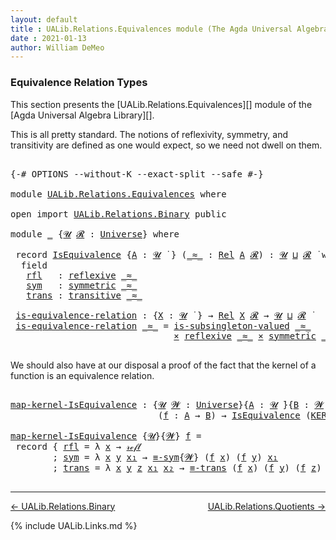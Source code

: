 ```yaml
---
layout: default
title : UALib.Relations.Equivalences module (The Agda Universal Algebra Library)
date : 2021-01-13
author: William DeMeo
---
```


### <a id="equivalence-relation-types">Equivalence Relation Types</a>

This section presents the [UALib.Relations.Equivalences][] module of the [Agda Universal Algebra Library][].

This is all pretty standard.  The notions of reflexivity, symmetry, and transitivity are defined as one would expect, so we need not dwell on them.

<pre class="Agda">

<a id="491" class="Symbol">{-#</a> <a id="495" class="Keyword">OPTIONS</a> <a id="503" class="Pragma">--without-K</a> <a id="515" class="Pragma">--exact-split</a> <a id="529" class="Pragma">--safe</a> <a id="536" class="Symbol">#-}</a>

<a id="541" class="Keyword">module</a> <a id="548" href="UALib.Relations.Equivalences.html" class="Module">UALib.Relations.Equivalences</a> <a id="577" class="Keyword">where</a>

<a id="584" class="Keyword">open</a> <a id="589" class="Keyword">import</a> <a id="596" href="UALib.Relations.Binary.html" class="Module">UALib.Relations.Binary</a> <a id="619" class="Keyword">public</a>

<a id="627" class="Keyword">module</a> <a id="634" href="UALib.Relations.Equivalences.html#634" class="Module">_</a> <a id="636" class="Symbol">{</a><a id="637" href="UALib.Relations.Equivalences.html#637" class="Bound">𝓤</a> <a id="639" href="UALib.Relations.Equivalences.html#639" class="Bound">𝓡</a> <a id="641" class="Symbol">:</a> <a id="643" href="universes.html#551" class="Postulate">Universe</a><a id="651" class="Symbol">}</a> <a id="653" class="Keyword">where</a>

 <a id="661" class="Keyword">record</a> <a id="668" href="UALib.Relations.Equivalences.html#668" class="Record">IsEquivalence</a> <a id="682" class="Symbol">{</a><a id="683" href="UALib.Relations.Equivalences.html#683" class="Bound">A</a> <a id="685" class="Symbol">:</a> <a id="687" href="UALib.Relations.Equivalences.html#637" class="Bound">𝓤</a> <a id="689" href="universes.html#758" class="Function Operator">̇</a> <a id="691" class="Symbol">}</a> <a id="693" class="Symbol">(</a><a id="694" href="UALib.Relations.Equivalences.html#694" class="Bound Operator">_≈_</a> <a id="698" class="Symbol">:</a> <a id="700" href="UALib.Relations.Binary.html#1487" class="Function">Rel</a> <a id="704" href="UALib.Relations.Equivalences.html#683" class="Bound">A</a> <a id="706" href="UALib.Relations.Equivalences.html#639" class="Bound">𝓡</a><a id="707" class="Symbol">)</a> <a id="709" class="Symbol">:</a> <a id="711" href="UALib.Relations.Equivalences.html#637" class="Bound">𝓤</a> <a id="713" href="Agda.Primitive.html#636" class="Primitive Operator">⊔</a> <a id="715" href="UALib.Relations.Equivalences.html#639" class="Bound">𝓡</a> <a id="717" href="universes.html#758" class="Function Operator">̇</a> <a id="719" class="Keyword">where</a>
  <a id="727" class="Keyword">field</a>
   <a id="736" href="UALib.Relations.Equivalences.html#736" class="Field">rfl</a>   <a id="742" class="Symbol">:</a> <a id="744" href="UALib.Relations.Binary.html#2494" class="Function">reflexive</a> <a id="754" href="UALib.Relations.Equivalences.html#694" class="Bound Operator">_≈_</a>
   <a id="761" href="UALib.Relations.Equivalences.html#761" class="Field">sym</a>   <a id="767" class="Symbol">:</a> <a id="769" href="UALib.Relations.Binary.html#2582" class="Function">symmetric</a> <a id="779" href="UALib.Relations.Equivalences.html#694" class="Bound Operator">_≈_</a>
   <a id="786" href="UALib.Relations.Equivalences.html#786" class="Field">trans</a> <a id="792" class="Symbol">:</a> <a id="794" href="UALib.Relations.Binary.html#2680" class="Function">transitive</a> <a id="805" href="UALib.Relations.Equivalences.html#694" class="Bound Operator">_≈_</a>

 <a id="811" href="UALib.Relations.Equivalences.html#811" class="Function">is-equivalence-relation</a> <a id="835" class="Symbol">:</a> <a id="837" class="Symbol">{</a><a id="838" href="UALib.Relations.Equivalences.html#838" class="Bound">X</a> <a id="840" class="Symbol">:</a> <a id="842" href="UALib.Relations.Equivalences.html#637" class="Bound">𝓤</a> <a id="844" href="universes.html#758" class="Function Operator">̇</a> <a id="846" class="Symbol">}</a> <a id="848" class="Symbol">→</a> <a id="850" href="UALib.Relations.Binary.html#1487" class="Function">Rel</a> <a id="854" href="UALib.Relations.Equivalences.html#838" class="Bound">X</a> <a id="856" href="UALib.Relations.Equivalences.html#639" class="Bound">𝓡</a> <a id="858" class="Symbol">→</a> <a id="860" href="UALib.Relations.Equivalences.html#637" class="Bound">𝓤</a> <a id="862" href="Agda.Primitive.html#636" class="Primitive Operator">⊔</a> <a id="864" href="UALib.Relations.Equivalences.html#639" class="Bound">𝓡</a> <a id="866" href="universes.html#758" class="Function Operator">̇</a>
 <a id="869" href="UALib.Relations.Equivalences.html#811" class="Function">is-equivalence-relation</a> <a id="893" href="UALib.Relations.Equivalences.html#893" class="Bound Operator">_≈_</a> <a id="897" class="Symbol">=</a> <a id="899" href="UALib.Relations.Binary.html#2790" class="Function">is-subsingleton-valued</a> <a id="922" href="UALib.Relations.Equivalences.html#893" class="Bound Operator">_≈_</a>
                               <a id="957" href="MGS-MLTT.html#3515" class="Function Operator">×</a> <a id="959" href="UALib.Relations.Binary.html#2494" class="Function">reflexive</a> <a id="969" href="UALib.Relations.Equivalences.html#893" class="Bound Operator">_≈_</a> <a id="973" href="MGS-MLTT.html#3515" class="Function Operator">×</a> <a id="975" href="UALib.Relations.Binary.html#2582" class="Function">symmetric</a> <a id="985" href="UALib.Relations.Equivalences.html#893" class="Bound Operator">_≈_</a> <a id="989" href="MGS-MLTT.html#3515" class="Function Operator">×</a> <a id="991" href="UALib.Relations.Binary.html#2680" class="Function">transitive</a> <a id="1002" href="UALib.Relations.Equivalences.html#893" class="Bound Operator">_≈_</a>

</pre>

We should also have at our disposal a proof of the fact that the kernel of a function is an equivalence relation.

<pre class="Agda">

<a id="map-kernel-IsEquivalence"></a><a id="1148" href="UALib.Relations.Equivalences.html#1148" class="Function">map-kernel-IsEquivalence</a> <a id="1173" class="Symbol">:</a> <a id="1175" class="Symbol">{</a><a id="1176" href="UALib.Relations.Equivalences.html#1176" class="Bound">𝓤</a> <a id="1178" href="UALib.Relations.Equivalences.html#1178" class="Bound">𝓦</a> <a id="1180" class="Symbol">:</a> <a id="1182" href="universes.html#551" class="Postulate">Universe</a><a id="1190" class="Symbol">}{</a><a id="1192" href="UALib.Relations.Equivalences.html#1192" class="Bound">A</a> <a id="1194" class="Symbol">:</a> <a id="1196" href="UALib.Relations.Equivalences.html#1176" class="Bound">𝓤</a> <a id="1198" href="universes.html#758" class="Function Operator">̇</a><a id="1199" class="Symbol">}{</a><a id="1201" href="UALib.Relations.Equivalences.html#1201" class="Bound">B</a> <a id="1203" class="Symbol">:</a> <a id="1205" href="UALib.Relations.Equivalences.html#1178" class="Bound">𝓦</a> <a id="1207" href="universes.html#758" class="Function Operator">̇</a><a id="1208" class="Symbol">}</a>
                            <a id="1238" class="Symbol">(</a><a id="1239" href="UALib.Relations.Equivalences.html#1239" class="Bound">f</a> <a id="1241" class="Symbol">:</a> <a id="1243" href="UALib.Relations.Equivalences.html#1192" class="Bound">A</a> <a id="1245" class="Symbol">→</a> <a id="1247" href="UALib.Relations.Equivalences.html#1201" class="Bound">B</a><a id="1248" class="Symbol">)</a> <a id="1250" class="Symbol">→</a> <a id="1252" href="UALib.Relations.Equivalences.html#668" class="Record">IsEquivalence</a> <a id="1266" class="Symbol">(</a><a id="1267" href="UALib.Relations.Binary.html#1549" class="Function">KER-rel</a><a id="1274" class="Symbol">{</a><a id="1275" href="UALib.Relations.Equivalences.html#1176" class="Bound">𝓤</a><a id="1276" class="Symbol">}{</a><a id="1278" href="UALib.Relations.Equivalences.html#1178" class="Bound">𝓦</a><a id="1279" class="Symbol">}</a> <a id="1281" href="UALib.Relations.Equivalences.html#1239" class="Bound">f</a><a id="1282" class="Symbol">)</a>

<a id="1285" href="UALib.Relations.Equivalences.html#1148" class="Function">map-kernel-IsEquivalence</a> <a id="1310" class="Symbol">{</a><a id="1311" href="UALib.Relations.Equivalences.html#1311" class="Bound">𝓤</a><a id="1312" class="Symbol">}{</a><a id="1314" href="UALib.Relations.Equivalences.html#1314" class="Bound">𝓦</a><a id="1315" class="Symbol">}</a> <a id="1317" href="UALib.Relations.Equivalences.html#1317" class="Bound">f</a> <a id="1319" class="Symbol">=</a>
 <a id="1322" class="Keyword">record</a> <a id="1329" class="Symbol">{</a> <a id="1331" href="UALib.Relations.Equivalences.html#736" class="Field">rfl</a> <a id="1335" class="Symbol">=</a> <a id="1337" class="Symbol">λ</a> <a id="1339" href="UALib.Relations.Equivalences.html#1339" class="Bound">x</a> <a id="1341" class="Symbol">→</a> <a id="1343" href="MGS-MLTT.html#4221" class="InductiveConstructor">𝓇ℯ𝒻𝓁</a>
        <a id="1356" class="Symbol">;</a> <a id="1358" href="UALib.Relations.Equivalences.html#761" class="Field">sym</a> <a id="1362" class="Symbol">=</a> <a id="1364" class="Symbol">λ</a> <a id="1366" href="UALib.Relations.Equivalences.html#1366" class="Bound">x</a> <a id="1368" href="UALib.Relations.Equivalences.html#1368" class="Bound">y</a> <a id="1370" href="UALib.Relations.Equivalences.html#1370" class="Bound">x₁</a> <a id="1373" class="Symbol">→</a> <a id="1375" href="UALib.Prelude.Equality.html#1412" class="Function">≡-sym</a><a id="1380" class="Symbol">{</a><a id="1381" href="UALib.Relations.Equivalences.html#1314" class="Bound">𝓦</a><a id="1382" class="Symbol">}</a> <a id="1384" class="Symbol">(</a><a id="1385" href="UALib.Relations.Equivalences.html#1317" class="Bound">f</a> <a id="1387" href="UALib.Relations.Equivalences.html#1366" class="Bound">x</a><a id="1388" class="Symbol">)</a> <a id="1390" class="Symbol">(</a><a id="1391" href="UALib.Relations.Equivalences.html#1317" class="Bound">f</a> <a id="1393" href="UALib.Relations.Equivalences.html#1368" class="Bound">y</a><a id="1394" class="Symbol">)</a> <a id="1396" href="UALib.Relations.Equivalences.html#1370" class="Bound">x₁</a>
        <a id="1407" class="Symbol">;</a> <a id="1409" href="UALib.Relations.Equivalences.html#786" class="Field">trans</a> <a id="1415" class="Symbol">=</a> <a id="1417" class="Symbol">λ</a> <a id="1419" href="UALib.Relations.Equivalences.html#1419" class="Bound">x</a> <a id="1421" href="UALib.Relations.Equivalences.html#1421" class="Bound">y</a> <a id="1423" href="UALib.Relations.Equivalences.html#1423" class="Bound">z</a> <a id="1425" href="UALib.Relations.Equivalences.html#1425" class="Bound">x₁</a> <a id="1428" href="UALib.Relations.Equivalences.html#1428" class="Bound">x₂</a> <a id="1431" class="Symbol">→</a> <a id="1433" href="UALib.Prelude.Equality.html#1477" class="Function">≡-trans</a> <a id="1441" class="Symbol">(</a><a id="1442" href="UALib.Relations.Equivalences.html#1317" class="Bound">f</a> <a id="1444" href="UALib.Relations.Equivalences.html#1419" class="Bound">x</a><a id="1445" class="Symbol">)</a> <a id="1447" class="Symbol">(</a><a id="1448" href="UALib.Relations.Equivalences.html#1317" class="Bound">f</a> <a id="1450" href="UALib.Relations.Equivalences.html#1421" class="Bound">y</a><a id="1451" class="Symbol">)</a> <a id="1453" class="Symbol">(</a><a id="1454" href="UALib.Relations.Equivalences.html#1317" class="Bound">f</a> <a id="1456" href="UALib.Relations.Equivalences.html#1423" class="Bound">z</a><a id="1457" class="Symbol">)</a> <a id="1459" href="UALib.Relations.Equivalences.html#1425" class="Bound">x₁</a> <a id="1462" href="UALib.Relations.Equivalences.html#1428" class="Bound">x₂</a> <a id="1465" class="Symbol">}</a>

</pre>


--------------------------------------

[← UALib.Relations.Binary](UALib.Relations.Binary.html)
<span style="float:right;">[UALib.Relations.Quotients →](UALib.Relations.Quotients.html)</span>

{% include UALib.Links.md %}
